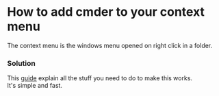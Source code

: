 # How to add cmder to your context menu

The context menu is the windows menu opened on right click in a folder.  

### Solution

This [guide](https://github.com/cmderdev/cmder/wiki/%5BWindows%5D-%22Open-Cmder-Here%22-in-context-menu) explain all the stuff you need to do to make this works.  
It's simple and fast.
